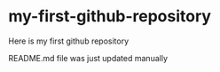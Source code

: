 # my-first-github-repository
Here is my first github repository

README.md file was just updated manually
